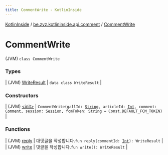 ```yaml
---
title: CommentWrite - KotlinInside
---
```


[KotlinInside](../../index.html) / [be.zvz.kotlininside.api.comment](../index.html) / [CommentWrite](./index.html)

# CommentWrite

(JVM) `class CommentWrite`

### Types

| (JVM) [WriteResult](-write-result/index.html) | `data class WriteResult` |

### Constructors

| (JVM) [&lt;init&gt;](-init-.html) | `CommentWrite(gallId: `[`String`](https://kotlinlang.org/api/latest/jvm/stdlib/kotlin/-string/index.html)`, articleId: `[`Int`](https://kotlinlang.org/api/latest/jvm/stdlib/kotlin/-int/index.html)`, comment: `[`Comment`](../../be.zvz.kotlininside.api.type.comment/-comment.html)`, session: `[`Session`](../../be.zvz.kotlininside.session/-session/index.html)`, fcmToken: `[`String`](https://kotlinlang.org/api/latest/jvm/stdlib/kotlin/-string/index.html)` = Const.DEFAULT_FCM_TOKEN)` |

### Functions

| (JVM) [reply](reply.html) | 대댓글을 작성합니다.`fun reply(commentId: `[`Int`](https://kotlinlang.org/api/latest/jvm/stdlib/kotlin/-int/index.html)`): WriteResult` |
| (JVM) [write](write.html) | 댓글을 작성합니다.`fun write(): WriteResult` |

